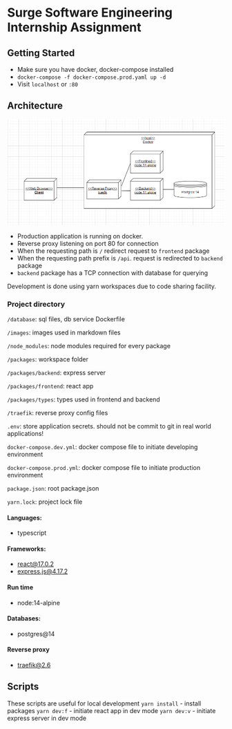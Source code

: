 # Surge Software Engineering Internship Assignment

## Getting Started

- Make sure you have docker, docker-compose installed
- `docker-compose -f docker-compose.prod.yaml up -d`
- Visit `localhost` or `:80`

## Architecture

![Deployment diagram](/images/deploy.png)

- Production application is running on docker.
- Reverse proxy listening on port 80 for connection
- When the requesting path is `/` redirect request to `frontend` package
- When the requesting path prefix is `/api`. request is redirected to `backend` package
- `backend` package has a TCP connection with database for querying

Development is done using yarn workspaces due to code sharing facility.

### Project directory

`/database`: sql files, db service Dockerfile

`/images`: images used in markdown files

`/node_modules`: node modules required for every package

`/packages`: workspace folder

`/packages/backend`: express server

`/packages/frontend`: react app

`/packages/types`: types used in frontend and backend

`/traefik`: reverse proxy config files

`.env`: store application secrets. should not be commit to git in real world applications!

`docker-compose.dev.yml`: docker compose file to initiate developing environment

`docker-compose.prod.yml`: docker compose file to initiate production environment

`package.json`: root package.json

`yarn.lock`: project lock file

#### Languages:

- typescript

#### Frameworks:

- react@17.0.2
- express.js@4.17.2

#### Run time

- node:14-alpine

#### Databases:

- postgres@14

#### Reverse proxy

- traefik@2.6

## Scripts

These scripts are useful for local development
`yarn install` - install packages
`yarn dev:f` - initiate react app in dev mode
`yarn dev:v` - initiate express server in dev mode
